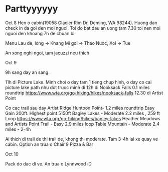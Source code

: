 # Parttyyyyyy
Oct 8
Hen o cabin(19058 Glacier Rim Dr, Deming, WA 98244). Huong dan check in da goi den moi nguoi. Toi do bat dau an uong tam 7.30 toi nen moi nguoi den khoang 7h de chuan bi.

Menu 
Lau de, long -> Khang
Mi goi -> Thao
Nuoc, Xoi -> Tue

An xong nghi ngoi, tam jacuzzi neu thich

Oct 9

9h sang day an sang.

11h di Picture Lake. Minh choi o day tam 1 tieng chup hinh, o day co cai picture lake path nhu dot truoc minh di
12h di Nooksack Falls 0.1 miles roundtrip https://www.wta.org/go-hiking/hikes/nooksack-falls
12.30 di Artist Point

Co cac trail sau day
Artist Ridge Huntoon Point- 1.2 miles roundtrip Easy Gain 200ft. Highest point 5150ft
Bagley Lakes - Moderate 2.2 miles , 259 ft Loop https://www.wta.org/go-hiking/hikes/bagley-lakes
Heather Meadows and Artists Point Trail - Easy 2.9 miles loop
Table Mountain - Moderate 2.4 miles - 2-4h

Ai thich di trail de thi trail de, khong thi moderate. Tam 3-4h lai xe quay ve cabin. Option an trua o Chair 9 Pizza & Bar

Oct 10

Pack do dac di ve. An trua o Lynnwood :D

